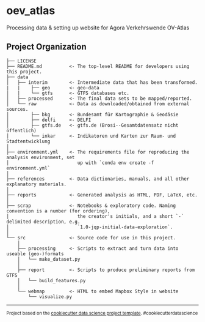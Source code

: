 oev_atlas
==============================

Processing data & setting up website for Agora Verkehrswende OV-Atlas

Project Organization
------------

    ├── LICENSE
    ├── README.md          <- The top-level README for developers using this project.
    ├── data
    │   ├── interim        <- Intermediate data that has been transformed.
    |   |    ├── geo       <- geo-data
    │   |    └── gtfs      <- GTFS databases etc.
    │   ├── processed      <- The final data sets to be mapped/reported.
    │   └── raw            <- Data as downloaded/obtained from external sources.
    │        ├── bkg       <- Bundesamt für Kartographie & Geodäsie 
    │        ├── delfi     <- DELFI
    │        ├── gtfs.de   <- gtfs.de (Brosi--Gesamtdatensatz nicht öffentlich)
    │        └── inkar     <- Indikatoren und Karten zur Raum- und Stadtentwicklung
    │
    ├── environment.yml    <- The requirements file for reproducing the analysis environment, set 
    │                         up with `conda env create -f environment.yml`
    │
    ├── references         <- Data dictionaries, manuals, and all other explanatory materials.
    │
    ├── reports            <- Generated analysis as HTML, PDF, LaTeX, etc.
    │
    ├── scrap              <- Notebooks & exploratory code. Naming convention is a number (for ordering),
    │                         the creator's initials, and a short `-` delimited description, e.g.
    │                         `1.0-jqp-initial-data-exploration`.
    │
    └── src                <- Source code for use in this project.
        │
        ├── processing     <- Scripts to extract and turn data into useable (geo-)formats
        │   └── make_dataset.py
        │
        ├── report         <- Scripts to produce preliminary reports from GTFS
        │   └── build_features.py
        │
        └── webmap         <- HTML to embed Mapbox Style in website
            └── visualize.py
    

--------

<p><small>Project based on the <a target="_blank" href="https://drivendata.github.io/cookiecutter-data-science/">cookiecutter data science project template</a>. #cookiecutterdatascience</small></p>
